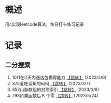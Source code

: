 # 概述
用c实现leetcode算法，每日打卡练习记录

# 记录
## 二分搜索
1. 1011在D天内送达包裹得能力 [【跳转】][1011] (2023/3/6)
2. 875爱吃香蕉的珂珂 [【跳转】][875] (2023/3/7)
3. 852山脉数组的封顶索引  [【跳转】][852] (2023/3/8)
4. 793阶乘函数后 K 个零  [【跳转】][793] (2023/5/24)




[1011]: ./src/binarySearch/1011_shipWithInDays
[875]: ./src/binarySearch/875_minEatingSpeed
[852]: ./src/binarySearch/852_peakIndexInMountainArray
[793]: ./src/binarySearch/793_preimageSizeFZF/
